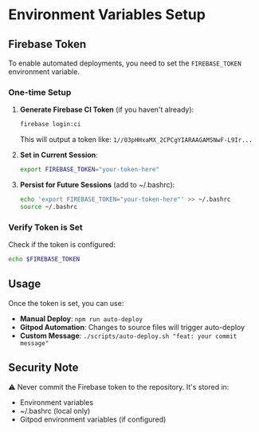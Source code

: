# Environment Variables Setup

## Firebase Token

To enable automated deployments, you need to set the `FIREBASE_TOKEN` environment variable.

### One-time Setup

1. **Generate Firebase CI Token** (if you haven't already):
   ```bash
   firebase login:ci
   ```
   This will output a token like: `1//03pHHxaMX_2CPCgYIARAAGAMSNwF-L9Ir...`

2. **Set in Current Session**:
   ```bash
   export FIREBASE_TOKEN="your-token-here"
   ```

3. **Persist for Future Sessions** (add to ~/.bashrc):
   ```bash
   echo 'export FIREBASE_TOKEN="your-token-here"' >> ~/.bashrc
   source ~/.bashrc
   ```

### Verify Token is Set

Check if the token is configured:
```bash
echo $FIREBASE_TOKEN
```

## Usage

Once the token is set, you can use:

- **Manual Deploy**: `npm run auto-deploy`
- **Gitpod Automation**: Changes to source files will trigger auto-deploy
- **Custom Message**: `./scripts/auto-deploy.sh "feat: your commit message"`

## Security Note

⚠️ Never commit the Firebase token to the repository. It's stored in:
- Environment variables
- ~/.bashrc (local only)
- Gitpod environment variables (if configured)
